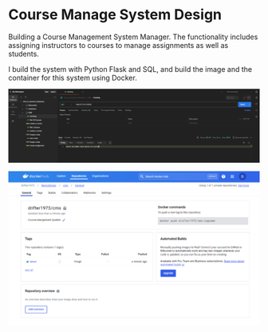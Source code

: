 # Course Manage System Design

Building a Course Management System Manager. The functionality includes assigning instructors to courses to manage assignments as well as students.  

I build the system with Python Flask and SQL, and build the image and the container for this system using Docker.


![alt text](image.png)

![alt text](image-1.png)
